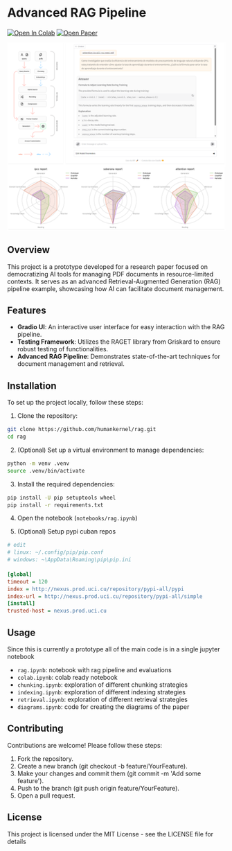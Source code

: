 # Advanced RAG Pipeline 

<a href="https://colab.research.google.com/github/humankernel/rag/blob/main/notebooks/colab.ipynb" target="_parent"><img src="https://colab.research.google.com/assets/colab-badge.svg" alt="Open In Colab" style="vertical-align: middle;"/></a> <a href="https://rcci.uci.cu/?journal=rcci" target="_parent"><img src="https://badgen.net/badge/paper/Open/red" alt="Open Paper" style="vertical-align: middle;"/></a>

![alt text](assets/objects.png)

## Overview 

This project is a prototype developed for a research paper focused on democratizing AI tools for managing PDF documents in resource-limited contexts. It serves as an advanced Retrieval-Augmented Generation (RAG) pipeline example, showcasing how AI can facilitate document management.

## Features

- **Gradio UI**: An interactive user interface for easy interaction with the RAG pipeline.
- **Testing Framework**: Utilizes the RAGET library from Griskard to ensure robust testing of functionalities.
- **Advanced RAG Pipeline**: Demonstrates state-of-the-art techniques for document management and retrieval.


## Installation

To set up the project locally, follow these steps:

1. Clone the repository:

```bash
git clone https://github.com/humankernel/rag.git
cd rag
```

2. (Optional) Set up a virtual environment to manage dependencies:

```bash
python -m venv .venv
source .venv/bin/activate
```

3. Install the required dependencies:

```sh
pip install -U pip setuptools wheel
pip install -r requirements.txt
```

4. Open the notebook (`notebooks/rag.ipynb`)

5. (Optional) Setup pypi cuban repos

```ini
# edit
# linux: ~/.config/pip/pip.conf
# windows: ~\AppData\Roaming\pip\pip.ini

[global]
timeout = 120
index = http://nexus.prod.uci.cu/repository/pypi-all/pypi
index-url = http://nexus.prod.uci.cu/repository/pypi-all/simple
[install]
trusted-host = nexus.prod.uci.cu
```

## Usage

Since this is currently a prototype all of the main code is in a single jupyter notebook 

- `rag.ipynb`: notebook with rag pipeline and evaluations
- `colab.ipynb`: colab ready notebook
- `chunking.ipynb`: exploration of different chunking strategies
- `indexing.ipynb`: exploration of different indexing strategies
- `retrieval.ipynb`: exploration of different retrieval strategies
- `diagrams.ipynb`: code for creating the diagrams of the paper

## Contributing

Contributions are welcome! Please follow these steps:

1. Fork the repository.
2. Create a new branch (git checkout -b feature/YourFeature).
3. Make your changes and commit them (git commit -m 'Add some feature').
4. Push to the branch (git push origin feature/YourFeature).
5. Open a pull request.

## License
This project is licensed under the MIT License - see the LICENSE file for details
